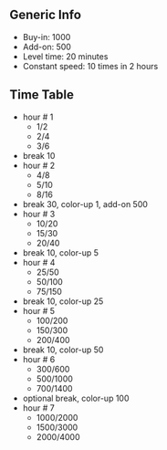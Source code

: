 ## Generic Info

- Buy-in: 1000
- Add-on: 500
- Level time: 20 minutes
- Constant speed: 10 times in 2 hours

## Time Table

- hour # 1
  - 1/2
  - 2/4
  - 3/6
- break 10
- hour # 2
  - 4/8
  - 5/10
  - 8/16
- break 30, color-up 1, add-on 500
- hour # 3
  - 10/20
  - 15/30
  - 20/40
- break 10, color-up 5
- hour # 4
  - 25/50
  - 50/100
  - 75/150
- break 10, color-up 25
- hour # 5
  - 100/200
  - 150/300
  - 200/400
- break 10, color-up 50
- hour # 6
  - 300/600
  - 500/1000
  - 700/1400
- optional break, color-up 100
- hour # 7
  - 1000/2000
  - 1500/3000
  - 2000/4000
